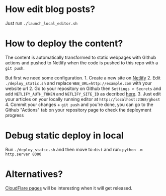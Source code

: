 # How edit blog posts?

Just run `./launch_local_editor.sh`

# How to deploy the content?

The content is automatically transformed to static webpages with Github actions and pushed to Netlify when the code is pushed to this repo with a `git push`.

But first we need some configuration.
    1. Create a new site on [Netlify](https://app.netlify.com/)
    2. Edit `./deploy_static.sh` and replace `WEB_URL=http://example.com` with your website url
    2. Go to your repository on Github then `Settings > Secrets` and add `NETLIFY_AUTH_TOKEN` and `NETLIFY_SITE_ID` as decribed [here](https://github.com/marketplace/actions/netlify-deploy#inputs).
    3. Just edit your articles on your locally running editor at `http://localhost:2368/ghost`
    4. Commit your changes + `git push` and you're done, you can go to the Github "Actions" tab on your repository page to check the deployment progress

# Debug static deploy in local

Run `./deploy_static.sh` and then move to `dist` and run: `python -m http.server 8000`

# Alternatives?

[CloudFlare pages](https://pages.cloudflare.com/) will be interesting when it will get released.
